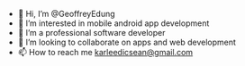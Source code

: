 - 👋 Hi, I’m @GeoffreyEdung
- 👀 I’m interested in mobile android app development
- 🌱 I’m a professional software developer
- 💞️ I’m looking to collaborate on apps and web development
- 📫 How to reach me karleedicsean@gmail.com

<!---
Karleedicsean/Karleedicsean is a ✨ special ✨ repository because its `README.md` (this file) appears on your GitHub profile.
You can click the Preview link to take a look at your changes.
--->
